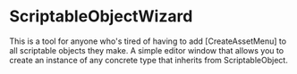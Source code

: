 # ScriptableObjectWizard

This is a tool for anyone who's tired of having to add [CreateAssetMenu] to all scriptable objects they make. A simple editor window that allows you to create an instance of any concrete type that inherits from ScriptableObject.
